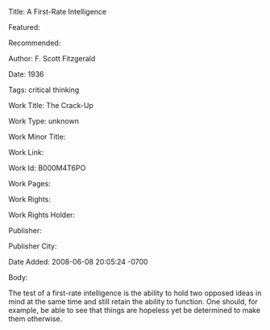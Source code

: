 Title: A First-Rate Intelligence

Featured: 

Recommended: 

Author: F. Scott Fitzgerald

Date: 1936

Tags: critical thinking

Work Title: The Crack-Up

Work Type: unknown

Work Minor Title:  

Work Link: 

Work Id:  B000M4T6PO

Work Pages:  

Work Rights:  

Work Rights Holder:  

Publisher:  

Publisher City:  

Date Added: 2008-06-08 20:05:24 -0700

Body:

The test of a first-rate intelligence is the ability to hold two opposed ideas in mind at the same time and still retain the ability to function. One should, for example, be able to see that things are hopeless yet be determined to make them otherwise.


